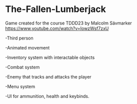 # The-Fallen-Lumberjack
Game created for the course TDDD23 by Malcolm Sävmarker
https://www.youtube.com/watch?v=IowzWsf7zxU

-Third person

-Animated movement

-Inventory system with interactable objects

-Combat system

-Enemy that tracks and attacks the player

-Menu system

-UI for ammunition, health and keybinds.
